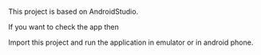This project is based on AndroidStudio.

If you want to check the app then

Import this project and run the application in emulator or in android phone.

